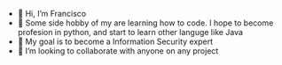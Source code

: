 - 👋 Hi, I’m Francisco
- 👀 Some side hobby of my are learning how to code. I hope to become profesion in python, and start to learn other languge like Java
- 🌱 My goal is to become a Information Security expert 
- 💞️ I’m looking to collaborate with anyone on any project
<!---- 📫 How to reach me ...

<!---
Fran0616/Fran0616 is a ✨ special ✨ repository because its `README.md` (this file) appears on your GitHub profile.
You can click the Preview link to take a look at your changes.
--->
